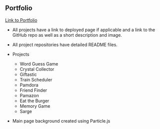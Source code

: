 ## Portfolio

[Link to Portfolio](https://pamelatholan.github.io/PORTFOLIO/)

* All projects have a link to deployed page if applicable and a link to the GitHub repo as well as a short description and image.

* All project repositories have detailed README files.

* Projects

  * Word Guess Game
  * Crystal Collector
  * Giftastic
  * Train Scheduler
  * Pamdora
  * Friend Finder
  * Pamazon
  * Eat the Burger
  * Memory Game
  * Sarge

* Main page background created using Particle.js
